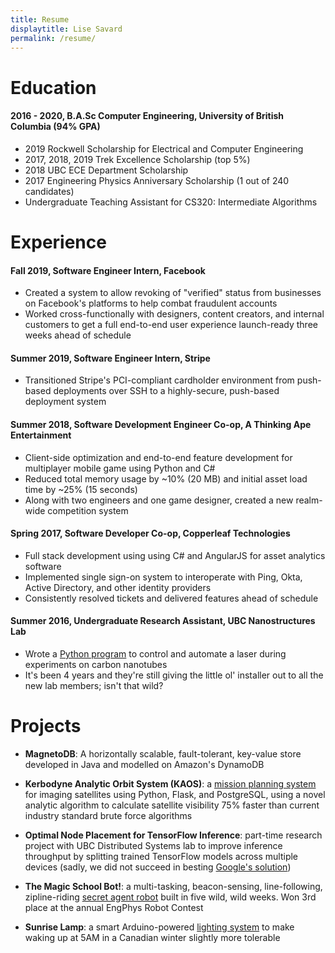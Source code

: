 ```yaml
---
title: Resume
displaytitle: Lise Savard
permalink: /resume/
---
```


<div class="tc"><script>printEmail();</script></div>

# Education

#### 2016 - 2020, B.A.Sc Computer Engineering, University of British Columbia (94% GPA)
- 2019 Rockwell Scholarship for Electrical and Computer Engineering
- 2017, 2018, 2019 Trek Excellence Scholarship (top 5%)
- 2018 UBC ECE Department Scholarship
- 2017 Engineering Physics Anniversary Scholarship (1 out of 240 candidates)
- Undergraduate Teaching Assistant for CS320: Intermediate Algorithms

# Experience

#### Fall 2019, Software Engineer Intern, Facebook
- Created a system to allow revoking of "verified" status from businesses on Facebook's platforms to help combat fraudulent accounts
- Worked cross-functionally with designers, content creators, and internal customers to get a full end-to-end user experience launch-ready three weeks ahead of schedule

#### Summer 2019, Software Engineer Intern, Stripe
- Transitioned Stripe's PCI-compliant cardholder environment from push-based deployments over SSH to a highly-secure, push-based deployment system

#### Summer 2018, Software Development Engineer Co-op, A Thinking Ape Entertainment
- Client-side optimization and end-to-end feature development for multiplayer mobile game using Python and C#
- Reduced total memory usage by ~10% (20 MB) and initial asset load time by ~25% (15 seconds)
- Along with two engineers and one game designer, created a new realm-wide competition system

#### Spring 2017, Software Developer Co-op, Copperleaf Technologies
- Full stack development using using C# and AngularJS for asset analytics software
- Implemented single sign-on system to interoperate with Ping, Okta, Active Directory, and other identity providers
- Consistently resolved tickets and delivered features ahead of schedule

#### Summer 2016, Undergraduate Research Assistant, UBC Nanostructures Lab
- Wrote a [Python program](https://youtu.be/ZaWmGg7Yhww) to control and automate a laser during experiments on carbon nanotubes
- It's been 4 years and they're still giving the little ol' installer out to all the new lab members; isn't that wild?

# Projects

* **MagnetoDB**: A horizontally scalable, fault-tolerant, key-value store developed in Java and modelled on Amazon's DynamoDB

* **Kerbodyne Analytic Orbit System (KAOS)**: a [mission planning system](https://github.com/KMC-70/KAOS) for imaging satellites using Python, Flask, and PostgreSQL, using a novel analytic algorithm to calculate satellite visibility 75% faster than current industry standard brute force algorithms

* **Optimal Node Placement for TensorFlow Inference**: part-time research project with UBC Distributed Systems lab to improve inference throughput by splitting trained TensorFlow models across multiple devices (sadly, we did not succeed in besting [Google's solution](https://www.tensorflow.org/serving))

* **The Magic School Bot!**: a multi-tasking, beacon-sensing, line-following, zipline-riding [secret agent robot](https://youtu.be/PCNbXAErK9I) built in five wild, wild weeks. Won 3rd place at the annual EngPhys Robot Contest

* **Sunrise Lamp**: a smart Arduino-powered [lighting system](https://youtu.be/MBOkNSHl62o) to make waking up at 5AM in a Canadian winter slightly more tolerable
